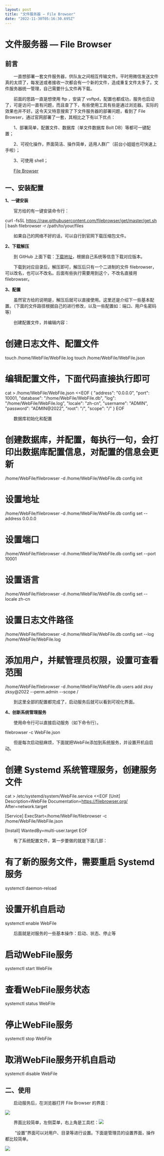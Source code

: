 ```yaml
---
layout: post
title: "文件服务器 — File Browser"
date: "2022-11-30T05:16:30.695Z"
---
```

文件服务器 — File Browser
====================

前言
--

　　一直想部署一套文件服务器，供队友之间相互传输文件。平时用微信发送文件真的太烦了，每发送或者接收一次都会有一个新的文件，造成重复文件太多了。文件服务器统一管理，自己需要什么文件再下载。

　　前面的思路一直是想使用 ftp ，安装了 vsftpd，配置也都成功，服务也启动了，可是访问一直有问题，而且查了下，有些使用工具有些是通过浏览器。实际的效果也并不好。这令天又特意搜索了下文件服务器的部署问题，看到了 File Browser，通过官网部署了一套，其相比之下有以下优点：

　　1、部署简单，配置文件、数据库（单文件数据库 Bolt DB）等都可一键配置；

　　2、可视化操作，界面简洁、操作简单，适用人群广（前台小姐姐也可快速上手啦）；

　　3、可使用 shell；

　　[File Browser](https://filebrowser.org/)

一、安装配置
------

**1、一键安装**

　　官方给的有一键安装命令行：

curl -fsSL https://raw.githubusercontent.com/filebrowser/get/master/get.sh | bash filebrowser -r /path/to/your/files

　　如果自己的网络不好的话，可以自行到官网下载压缩包文件。

**2、下载解压**

　　到 GitHub 上面下载：[下载地址](https://github.com/filebrowser/filebrowser/releases)，根据自己系统等信息下载对应版本。

　　下载到对应目录后，解压即可，解压后只有一个二进制的文件 filebrowser，可以改名，也可以不改名。后面有些执行需要用到这个，不改名直接用 filebrowser。

**3、配置**

　　虽然官方给的说明是，解压后就可以直接使用。这里还是介绍下一些基本配置。（下面的文件路径根据自己的进行修改，以及一些配置如：端口、用户名密码等）

　　创建配置文件，并编辑内容：

# 创建日志文件、配置文件
touch /home/WebFile/WebFile.log
touch /home/WebFile/WebFile.json
# 编辑配置文件，下面代码直接执行即可
cat > /home/WebFile/WebFile.json <<EOF
{
"address": "0.0.0.0",
"port": 10001,
"database": "/home/WebFile/WebFile.db",
"log": "/home/WebFile/WebFile.log",
"locale": "zh-cn",
"username": "ADMIN",
"password": "ADMIN@2022",
"root": "/",
"scope": "/"
}
EOF

　　数据库初始化和配置

# 创建数据库，并配置，每执行一句，会打印出数据库配置信息，对配置的信息会更新
/home/WebFile/filebrowser -d /home/WebFile/WebFile.db config init
# 设置地址
/home/WebFile/filebrowser -d /home/WebFile/WebFile.db config set --address 0.0.0.0
# 设置端口
/home/WebFile/filebrowser -d /home/WebFile/WebFile.db config set --port 10001
# 设置语言
/home/WebFile/filebrowser -d /home/WebFile/WebFile.db config set --locale zh-cn
# 设置日志文件路径
/home/WebFile/filebrowser -d /home/WebFile/WebFile.db config set --log /home/WebFile/WebFile.log
# 添加用户，并赋管理员权限，设置可查看范围
/home/WebFile/filebrowser -d /home/WebFile/WebFile.db users add zksy zksy@2022 --perm.admin --scope /

　　到这里全部的配置都完成了，启动服务后就可以看到可视化界面。

**4、创新系统管理服务**

　　使用命令行可以直接启动服务（如下命令行）。

filebrowser -c WebFile.json

　　但是每次启动挺麻烦，下面就把WebFile添加到系统服务，并设置开机自启动。

# 创建 Systemd 系统管理服务，创建服务文件
cat > /etc/systemd/system/WebFile.service <<EOF
\[Unit\]
Description\=WebFile
Documentation\=https://filebrowser.org/
After\=network.target

\[Service\]
ExecStart\=/home/WebFile/filebrowser -c /home/WebFile/WebFile.json

\[Install\]
WantedBy\=multi-user.target
EOF

　　有了系统配置文件，第一步要做的就是下面几部：

# 有了新的服务文件，需要重启 Systemd 服务
systemctl daemon-reload
# 设置开机自启动
systemctl enable WebFile

　　后面就是对服务的一些基本操作：启动、状态、停止等

# 启动WebFile服务
systemctl start WebFile

# 查看WebFile服务状态
systemctl status WebFile

# 停止WebFile服务
systemctl stop WebFile

# 取消WebFile服务开机自启动
systemctl disable WebFile

二、使用
----

　　启动服务后，在浏览器打开 File Browser 的界面：

![](https://img2023.cnblogs.com/blog/592961/202211/592961-20221130101731653-2118506470.png)

　　界面比较简单，左侧菜单，右上角是工具栏：![](https://img2023.cnblogs.com/blog/592961/202211/592961-20221130101952621-1036226322.png)

　　 “设置”界面可以对用户、目录等进行设置。下面是管理员的设置界面，操作都比较简单。

![](https://img2023.cnblogs.com/blog/592961/202211/592961-20221130102127968-1123446441.png)